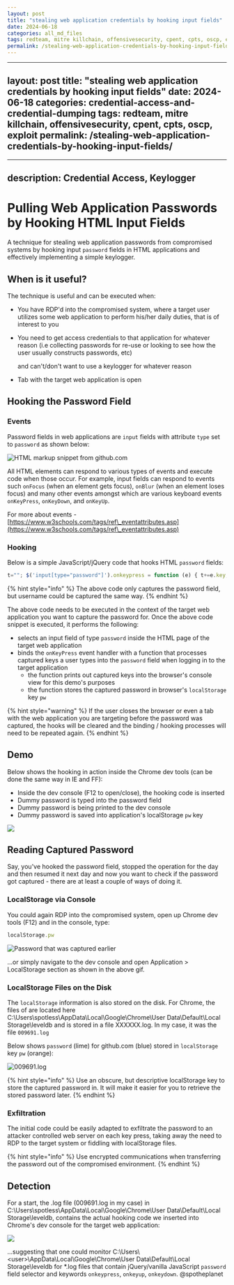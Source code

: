 ```yaml
---
layout: post
title: "stealing web application credentials by hooking input fields"
date: 2024-06-18
categories: all_md_files
tags: redteam, mitre killchain, offensivesecurity, cpent, cpts, oscp, exploit
permalink: /stealing-web-application-credentials-by-hooking-input-fields/
---
```


---
layout: post
title: "stealing web application credentials by hooking input fields"
date: 2024-06-18
categories: credential-access-and-credential-dumping
tags: redteam, mitre killchain, offensivesecurity, cpent, cpts, oscp, exploit
permalink: /stealing-web-application-credentials-by-hooking-input-fields/
---

---
description: Credential Access, Keylogger
---

# Pulling Web Application Passwords by Hooking HTML Input Fields

A technique for stealing web application passwords from compromised systems by hooking input `password` fields in HTML applications and effectively implementing a simple keylogger.

## When is it useful?

The technique is useful and can be executed when:

* You have RDP'd into the compromised system, where a target user utilizes some web application to perform his/her daily duties, that is of interest to you
*   You need to get access credentials to that application for whatever reason (i.e collecting passwords for re-use or looking to see how the user usually constructs passwords, etc)

    and can't/don't want to use a keylogger for whatever reason
* Tab with the target web application is open

## Hooking the Password Field

### Events

Password fields in web applications are `input` fields with attribute `type` set to `password` as shown below:

![HTML markup snippet from github.com](<../../.gitbook/assets/image (417).png>)

All HTML elements can respond to various types of events and execute code when those occur. For example, input fields can respond to events such `onFocus` (when an element gets focus), `onBlur` (when an element loses focus) and many other events amongst which are various keyboard events `onKeyPress`, `onKeyDown`, and `onKeyUp`.&#x20;

For more about events - [https://www.w3schools.com/tags/ref\_eventattributes.asp](https://www.w3schools.com/tags/ref\_eventattributes.asp)

### Hooking

Below is a simple JavaScript/jQuery code that hooks HTML `password` fields:

```javascript
t=""; $('input[type="password"]').onkeypress = function (e) { t+=e.key; console.log(t); localStorage.setItem("pw", t); } 
```

{% hint style="info" %}
The above code only captures the password field, but username could be captured the same way.
{% endhint %}

The above code needs to be executed in the context of the target web application you want to capture the password for. Once the above code snippet is executed, it performs the following:

* selects an input field of type `password` inside the HTML page of the target web application
* binds the `onKeyPress` event handler with a function that processes captured keys a user types into the `password` field when logging in to the target application
  * the function prints out captured keys into the browser's console view for this demo's purposes
  * the function stores the captured password in browser's `localStorage` key `pw`

{% hint style="warning" %}
If the user closes the browser or even a tab with the web application you are targeting before the password was captured, the hooks will be cleared and the binding / hooking processes will need to be repeated again.
{% endhint %}

## Demo

Below shows the hooking in action inside the Chrome dev tools (can be done the same way in IE and FF):

* Inside the dev console (F12 to open/close), the hooking code is inserted
* Dummy password is typed into the password field
* Dummy password is being printed to the dev console
* Dummy password is saved into application's localStorage `pw` key

![](<../../.gitbook/assets/hooking-web-password-fields (1).gif>)

## Reading Captured Password

Say, you've hooked the password field, stopped the operation for the day and then resumed it next day and now you want to check if the password got captured - there are at least a couple of ways of doing it.

### LocalStorage via Console

You could again RDP into the compromised system, open up Chrome dev tools (F12) and in the console, type:

```javascript
localStorage.pw
```

![Password that was captured earlier](<../../.gitbook/assets/image (407).png>)

...or simply navigate to the dev console and open Application > LocalStorage section as shown in the above gif.

### LocalStorage Files on the Disk

The `localStorage` information is also stored on the disk. For Chrome, the files of are located here  C:\Users\spotless\AppData\Local\Google\Chrome\User Data\Default\Local Storage\leveldb and is stored in a file XXXXXX.log. In my case, it was the file `009691.log`

Below shows `password` (lime) for github.com (blue) stored in `localStorage` key `pw` (orange):

![009691.log](<../../.gitbook/assets/image (419).png>)

{% hint style="info" %}
Use an obscure, but descriptive localStorage key to store the captured password in. It will make it easier for you to retrieve the stored password later.
{% endhint %}

### Exfiltration

The initial code could be easily adapted to exfiltrate the password to an attacker controlled web server on each key press, taking away the need to RDP to the target system or fiddling with localStorage files.

{% hint style="info" %}
Use encrypted communications when transferring the password out of the compromised environment.
{% endhint %}

## Detection

For a start, the .log file (009691.log in my case) in C:\Users\spotless\AppData\Local\Google\Chrome\User Data\Default\Local Storage\leveldb, contains the actual hooking code we inserted into Chrome's dev console for the target web application:&#x20;

![](<../../.gitbook/assets/image (421).png>)

...suggesting that one could monitor C:\Users\\\<user>\AppData\Local\Google\Chrome\User Data\Default\Local Storage\leveldb for \*.log files that contain jQuery/vanilla JavaScript `password` field selector and keywords `onkeypress`, `onkeyup`, `onkeydown`.&#x20;
@spotheplanet
